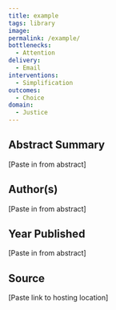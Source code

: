 ```yaml
---
title: example
tags: library
image: 
permalink: /example/ 
bottlenecks: 
  - Attention 
delivery: 
  - Email 
interventions: 
  - Simplification 
outcomes: 
  - Choice 
domain: 
  - Justice
---
```


## Abstract Summary

[Paste in from abstract]

## Author(s)

[Paste in from abstract]

## Year Published

[Paste in from abstract]

## Source

[Paste link to hosting location]

